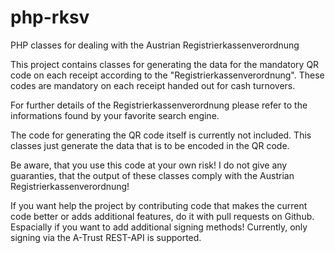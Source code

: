 # php-rksv
PHP classes for dealing with the Austrian Registrierkassenverordnung

This project contains classes for generating the data for the mandatory QR code on each receipt according to the "Registrierkassenverordnung". These codes are mandatory on each receipt handed out for cash turnovers.

For further details of the Registrierkassenverordnung please refer to the informations found by your favorite search engine.

The code for generating the QR code itself is currently not included. This classes just generate the data that is to be encoded in the QR code.

Be aware, that you use this code at your own risk! I do not give any guaranties, that the output of these classes comply with the Austrian Registrierkassenverordnung!

If you want help the project by contributing code that makes the current code better or adds additional features, do it with pull requests on Github. Espacially if you want to add additional signing methods! Currently, only signing via the A-Trust REST-API is supported.
